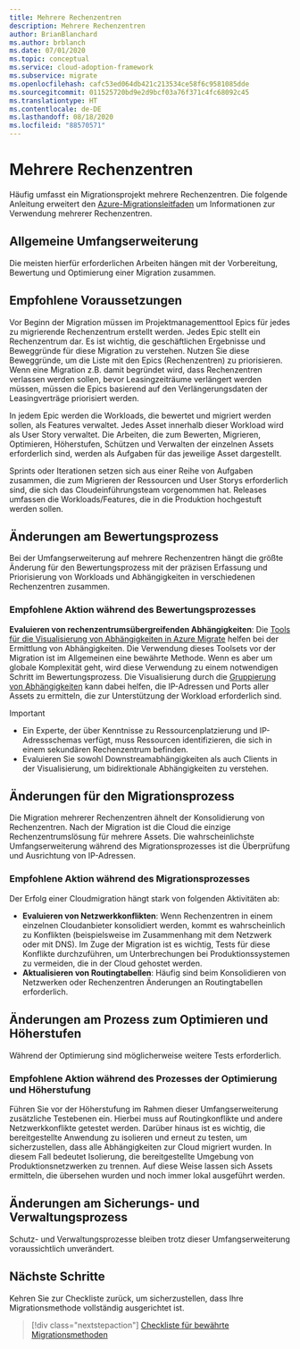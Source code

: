 ```yaml
---
title: Mehrere Rechenzentren
description: Mehrere Rechenzentren
author: BrianBlanchard
ms.author: brblanch
ms.date: 07/01/2020
ms.topic: conceptual
ms.service: cloud-adoption-framework
ms.subservice: migrate
ms.openlocfilehash: cafc53ed064db421c213534ce58f6c9581085dde
ms.sourcegitcommit: 011525720bd9e2d9bcf03a76f371c4fc68092c45
ms.translationtype: HT
ms.contentlocale: de-DE
ms.lasthandoff: 08/18/2020
ms.locfileid: "88570571"
---
```

# <a name="multiple-datacenters"></a>Mehrere Rechenzentren

Häufig umfasst ein Migrationsprojekt mehrere Rechenzentren. Die folgende Anleitung erweitert den [Azure-Migrationsleitfaden](../azure-migration-guide/index.md) um Informationen zur Verwendung mehrerer Rechenzentren.

## <a name="general-scope-expansion"></a>Allgemeine Umfangserweiterung

Die meisten hierfür erforderlichen Arbeiten hängen mit der Vorbereitung, Bewertung und Optimierung einer Migration zusammen.

## <a name="suggested-prerequisites"></a>Empfohlene Voraussetzungen

Vor Beginn der Migration müssen im Projektmanagementtool Epics für jedes zu migrierende Rechenzentrum erstellt werden. Jedes Epic stellt ein Rechenzentrum dar. Es ist wichtig, die geschäftlichen Ergebnisse und Beweggründe für diese Migration zu verstehen. Nutzen Sie diese Beweggründe, um die Liste mit den Epics (Rechenzentren) zu priorisieren. Wenn eine Migration z.B. damit begründet wird, dass Rechenzentren verlassen werden sollen, bevor Leasingzeiträume verlängert werden müssen, müssen die Epics basierend auf den Verlängerungsdaten der Leasingverträge priorisiert werden.

In jedem Epic werden die Workloads, die bewertet und migriert werden sollen, als Features verwaltet. Jedes Asset innerhalb dieser Workload wird als User Story verwaltet. Die Arbeiten, die zum Bewerten, Migrieren, Optimieren, Höherstufen, Schützen und Verwalten der einzelnen Assets erforderlich sind, werden als Aufgaben für das jeweilige Asset dargestellt.

Sprints oder Iterationen setzen sich aus einer Reihe von Aufgaben zusammen, die zum Migrieren der Ressourcen und User Storys erforderlich sind, die sich das Cloudeinführungsteam vorgenommen hat. Releases umfassen die Workloads/Features, die in die Produktion hochgestuft werden sollen.

## <a name="assess-process-changes"></a>Änderungen am Bewertungsprozess

Bei der Umfangserweiterung auf mehrere Rechenzentren hängt die größte Änderung für den Bewertungsprozess mit der präzisen Erfassung und Priorisierung von Workloads und Abhängigkeiten in verschiedenen Rechenzentren zusammen.

### <a name="suggested-action-during-the-assess-process"></a>Empfohlene Aktion während des Bewertungsprozesses

**Evaluieren von rechenzentrumsübergreifenden Abhängigkeiten**: Die [Tools für die Visualisierung von Abhängigkeiten in Azure Migrate](/azure/migrate/concepts-dependency-visualization) helfen bei der Ermittlung von Abhängigkeiten. Die Verwendung dieses Toolsets vor der Migration ist im Allgemeinen eine bewährte Methode. Wenn es aber um globale Komplexität geht, wird diese Verwendung zu einem notwendigen Schritt im Bewertungsprozess. Die Visualisierung durch die [Gruppierung von Abhängigkeiten](/azure/migrate/how-to-create-group-machine-dependencies) kann dabei helfen, die IP-Adressen und Ports aller Assets zu ermitteln, die zur Unterstützung der Workload erforderlich sind.

> [!IMPORTANT]
>
> - Ein Experte, der über Kenntnisse zu Ressourcenplatzierung und IP-Adressschemas verfügt, muss Ressourcen identifizieren, die sich in einem sekundären Rechenzentrum befinden.
> - Evaluieren Sie sowohl Downstreamabhängigkeiten als auch Clients in der Visualisierung, um bidirektionale Abhängigkeiten zu verstehen.

## <a name="migration-process-changes"></a>Änderungen für den Migrationsprozess

Die Migration mehrerer Rechenzentren ähnelt der Konsolidierung von Rechenzentren. Nach der Migration ist die Cloud die einzige Rechenzentrumslösung für mehrere Assets. Die wahrscheinlichste Umfangserweiterung während des Migrationsprozesses ist die Überprüfung und Ausrichtung von IP-Adressen.

### <a name="suggested-action-during-the-migration-process"></a>Empfohlene Aktion während des Migrationsprozesses

Der Erfolg einer Cloudmigration hängt stark von folgenden Aktivitäten ab:

- **Evaluieren von Netzwerkkonflikten**: Wenn Rechenzentren in einem einzelnen Cloudanbieter konsolidiert werden, kommt es wahrscheinlich zu Konflikten (beispielsweise im Zusammenhang mit dem Netzwerk oder mit DNS). Im Zuge der Migration ist es wichtig, Tests für diese Konflikte durchzuführen, um Unterbrechungen bei Produktionssystemen zu vermeiden, die in der Cloud gehostet werden.
- **Aktualisieren von Routingtabellen**: Häufig sind beim Konsolidieren von Netzwerken oder Rechenzentren Änderungen an Routingtabellen erforderlich.

## <a name="optimize-and-promote-process-changes"></a>Änderungen am Prozess zum Optimieren und Höherstufen

Während der Optimierung sind möglicherweise weitere Tests erforderlich.

### <a name="suggested-action-during-the-optimize-and-promote-process"></a>Empfohlene Aktion während des Prozesses der Optimierung und Höherstufung

Führen Sie vor der Höherstufung im Rahmen dieser Umfangserweiterung zusätzliche Testebenen ein. Hierbei muss auf Routingkonflikte und andere Netzwerkkonflikte getestet werden. Darüber hinaus ist es wichtig, die bereitgestellte Anwendung zu isolieren und erneut zu testen, um sicherzustellen, dass alle Abhängigkeiten zur Cloud migriert wurden. In diesem Fall bedeutet Isolierung, die bereitgestellte Umgebung von Produktionsnetzwerken zu trennen. Auf diese Weise lassen sich Assets ermitteln, die übersehen wurden und noch immer lokal ausgeführt werden.

## <a name="secure-and-manage-process-changes"></a>Änderungen am Sicherungs- und Verwaltungsprozess

Schutz- und Verwaltungsprozesse bleiben trotz dieser Umfangserweiterung voraussichtlich unverändert.

## <a name="next-steps"></a>Nächste Schritte

Kehren Sie zur Checkliste zurück, um sicherzustellen, dass Ihre Migrationsmethode vollständig ausgerichtet ist.

> [!div class="nextstepaction"]
> [Checkliste für bewährte Migrationsmethoden](./index.md)
